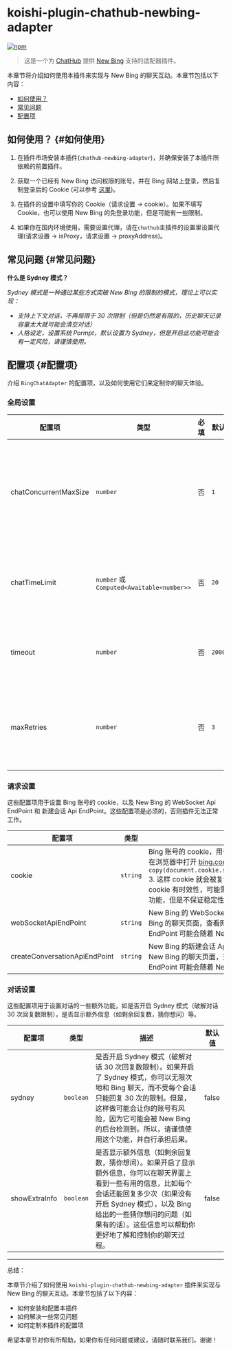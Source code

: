 # koishi-plugin-chathub-newbing-adapter

[![npm](https://img.shields.io/npm/v/@dingyi222666/koishi-plugin-chathub-newbing-adapter/next)](https://www.npmjs.com/package/@dingyi222666/koishi-plugin-chathub-newbing-adapter)

> 这是一个为 [ChatHub](https://github.com/ChatHubLab/chathub) 提供 [New Bing](https://www.bing.com/chat) 支持的适配器插件。

本章节将介绍如何使用本插件来实现与 New Bing 的聊天互动。本章节包括以下内容：

- [如何使用？](#如何使用)
- [常见问题](#常见问题)
- [配置项](#配置项)

## 如何使用？ {#如何使用}

1. 在插件市场安装本插件(`chathub-newbing-adapter`)，并确保安装了本插件所依赖的前置插件。

2. 获取一个已经有 New Bing 访问权限的账号，并在 Bing 网站上登录，然后复制登录后的 Cookie (可以参考 [这里](/guide/configure-model-platform/bing-chat.html#请求设置))。

3. 在插件的设置中填写你的 Cookie（请求设置 -> cookie）。如果不填写 Cookie，也可以使用 New Bing 的免登录功能，但是可能有一些限制。

4. 如果你在国内环境使用，需要设置代理，请在`chathub`主插件的设置里设置代理(请求设置 -> isProxy，请求设置 -> proxyAddress)。

## 常见问题 {#常见问题}

**什么是 Sydney 模式？**

*Sydney 模式是一种通过某些方式突破 New Bing 的限制的模式，理论上可以实现：*

- *支持上下文对话，不再局限于 30 次限制（但是仍然是有限的，历史聊天记录容量太大就可能会清空对话）*
- *人格设定，设置系统 Pormpt，默认设置为 Sydney，但是开启此功能可能会有一定风险，请谨慎使用。*

## 配置项 {#配置项}

介绍 `BingChatAdapter` 的配置项，以及如何使用它们来定制你的聊天体验。

### 全局设置

| 配置项 | 类型 | 必填 | 默认值 | 作用 |
| --- | --- | --- | --- | --- |
| chatConcurrentMaxSize | `number` | 否 | `1` | 设置当前适配器适配的模型的最大并发聊天数 |
| chatTimeLimit | `number` 或 `Computed<Awaitable<number>>` | 否 | `20` | 设置每小时的调用限额（次数） |
| timeout | `number` | 否 | `200000` | 设置请求超时时间（毫秒） |
| maxRetries | `number` | 否 | `3` | 设置模型请求失败后的最大重试次数 |

### 请求设置

这些配置项用于设置 Bing 账号的 cookie，以及 New Bing 的 WebSocket Api EndPoint 和 新建会话 Api EndPoint。这些配置项是必须的，否则插件无法正常工作。

| 配置项 | 类型 | 描述 | 默认值 |
| --- | --- | --- | --- |
| cookie | `string` | Bing 账号的 cookie，用于验证身份和获取对话信息。你可以按照以下步骤获取 cookie： 1. 在浏览器中打开 [bing.com](https://www.bing.com/) 并登录你的账号。 2. 打开开发者控制台，执行下面的 js 代码： `copy(document.cookie.split(";").find(cookie=>cookie.trim().startsWith("_U=")));` 3. 这样 cookie 就会被复制到剪贴板上，然后在前面加上 `_U` 并粘贴到这里。 注意：这个 cookie 有时效性，可能需要定期更新。另外，有时候不用 cookie 也可以使用 New Bing 的功能，但是不保证稳定性。 | "" |
| webSocketApiEndPoint | `string` | New Bing 的 WebSocket Api EndPoint，用于建立实时通信。你可以在浏览器中打开 New Bing 的聊天页面，查看网络请求中的 WebSocket 连接，复制并粘贴到这里。注意：这个 EndPoint 可能会随着 New Bing 的更新而变化。 | "wss://sydney.bing.com/sydney/ChatHub" |
| createConversationApiEndPoint | `string` | New Bing 的新建会话 Api EndPoint，用于创建新的聊天会话。你可以在浏览器中打开 New Bing 的聊天页面，查看网络请求中的 POST 请求，复制并粘贴到这里。注意：这个 EndPoint 可能会随着 New Bing 的更新而变化。 | "https://edgeservices.bing.com/edgesvc/turing/conversation/create" |

### 对话设置

这些配置项用于设置对话的一些额外功能，如是否开启 Sydney 模式（破解对话 30 次回复数限制），是否显示额外信息（如剩余回复数，猜你想问）等。

| 配置项 | 类型 | 描述 | 默认值 |
| --- | --- | --- | --- |
| sydney | `boolean` | 是否开启 Sydney 模式（破解对话 30 次回复数限制）。如果开启了 Sydney 模式，你可以无限次地和 Bing 聊天，而不受每个会话只能回复 30 次的限制。但是，这样做可能会让你的账号有风险，因为它可能会被 New Bing 的后台检测到。所以，请谨慎使用这个功能，并自行承担后果。 | false |
| showExtraInfo | `boolean` | 是否显示额外信息（如剩余回复数，猜你想问）。如果开启了显示额外信息，你可以在聊天界面上看到一些有用的信息，比如每个会话还能回复多少次（如果没有开启 Sydney 模式），以及 Bing 给出的一些猜你想问的问题（如果有的话）。这些信息可以帮助你更好地了解和控制你的聊天过程。 | false |

---

总结：

本章节介绍了如何使用 `koishi-plugin-chathub-newbing-adapter` 插件来实现与 New Bing 的聊天互动。本章节包括了以下内容：

- 如何安装和配置本插件
- 如何解决一些常见问题
- 如何定制本插件的配置项

希望本章节对你有所帮助，如果你有任何问题或建议，请随时联系我们。谢谢！
